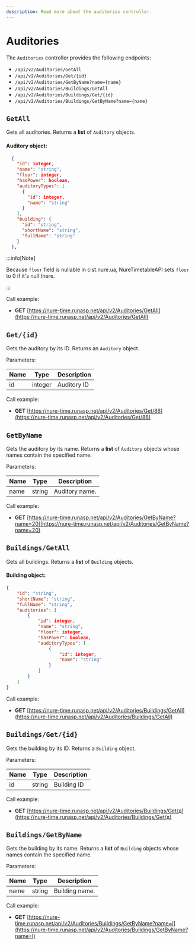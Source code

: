 ```yaml
---
description: Read more about the auditories controller.
---
```


# Auditories

The `Auditories` controller provides the following endpoints:

* `/api/v2/Auditories/GetAll`
* `/api/v2/Auditories/Get/{id}`
* `/api/v2/Auditories/GetByName?name={name}`
* `/api/v2/Auditories/Buildings/GetAll`
* `/api/v2/Auditories/Buildings/Get/{id}`
* `/api/v2/Auditories/Buildings/GetByName?name={name}`


## `GetAll`
Gets all auditories. Returns a **list** of `Auditory` objects.

#### Auditory object:
```json
  {
    "id": integer,
    "name": "string",
    "floor": integer,
    "hasPower": boolean,
    "auditoryTypes": [
      {
        "id": integer,
        "name": "string"
      }
    ],
    "building": {
      "id": "string",
      "shortName": "string",
      "fullName": "string"
    }
  },
```

:::info[Note]

Because `floor` field is nullable in cist.nure.ua, NureTimetableAPI sets `floor` to 0 if it's null there.

:::

Call example:

- **GET** [https://nure-time.runasp.net/api/v2/Auditories/GetAll](https://nure-time.runasp.net/api/v2/Auditories/GetAll)

## `Get/{id}`
Gets the auditory by its ID. Returns an `Auditory` object.

Parameters:

| Name      | Type   | Description   |
|-----------|--------|---------------|
| id        | integer| Auditory ID   |

Call example:

- **GET** [https://nure-time.runasp.net/api/v2/Auditories/Get/86](https://nure-time.runasp.net/api/v2/Auditories/Get/86)

## `GetByName`
Gets the auditory by its name. Returns a **list** of `Auditory` objects whose names contain the specified name.

Parameters:

| Name      | Type   | Description      |
|-----------|--------|------------------|
| name      | string | Auditory name.   |

Call example:

- **GET** [https://nure-time.runasp.net/api/v2/Auditories/GetByName?name=20](https://nure-time.runasp.net/api/v2/Auditories/GetByName?name=20)


## `Buildings/GetAll`
Gets all buildings. Returns a **list** of `Building` objects.

#### Building object:
```json
{
    "id": "string",
    "shortName": "string",
    "fullName": "string",
    "auditories": [
        {
            "id": integer,
            "name": "string",
            "floor": integer,
            "hasPower": boolean,
            "auditoryTypes": [
                {
                    "id": integer,
                    "name": "string"
                }
            ]
        }
    ]
}
```

Call example:

- **GET** [https://nure-time.runasp.net/api/v2/Auditories/Buildings/GetAll](https://nure-time.runasp.net/api/v2/Auditories/Buildings/GetAll)

## `Buildings/Get/{id}`
Gets the building by its ID. Returns a `Building` object.

Parameters:

| Name      | Type   | Description   |
|-----------|--------|---------------|
| id        | string | Building ID   |

Call example:

- **GET** [https://nure-time.runasp.net/api/v2/Auditories/Buildings/Get/д](https://nure-time.runasp.net/api/v2/Auditories/Buildings/Get/д)

## `Buildings/GetByName`
Gets the building by its name. Returns a **list** of `Building` objects whose names contain the specified name.

Parameters:

| Name      | Type   | Description      |
|-----------|--------|------------------|
| name      | string | Building name.   |

Call example:

- **GET** [https://nure-time.runasp.net/api/v2/Auditories/Buildings/GetByName?name=І](https://nure-time.runasp.net/api/v2/Auditories/Buildings/GetByName?name=І)

